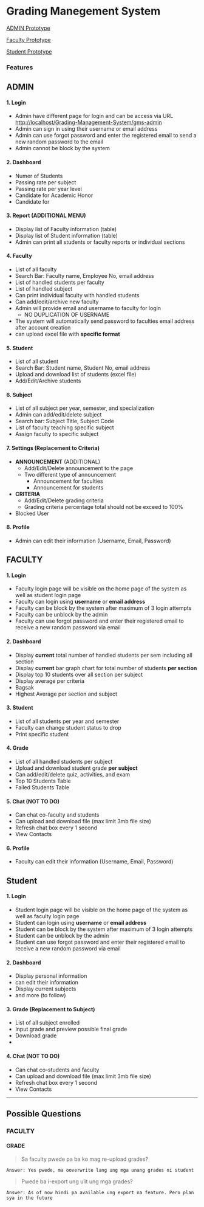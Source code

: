 # Grading Manegement System

[ADMIN Prototype](https://www.canva.com/design/DAFCEEyCcrQ/672SjYj7Klssa7LMEWNzZA/edit#)

[Faculty Prototype](https://www.canva.com/design/DAFB99XhFqo/U8Zw-RffFNYc748Dzy1o8g/edit?utm_content=DAFB99XhFqo&utm_campaign=designshare&utm_medium=link2&utm_source=sharebutton#)

[Student Prototype](https://www.canva.com/design/DAFCDf8idHE/xofDxLTk7EwPfY73NEkBZw/edit?utm_content=DAFCDf8idHE&utm_campaign=designshare&utm_medium=link2&utm_source=sharebutton)

### Features

## ADMIN

#### 1. Login

- Admin have different page for login and can be access via URL <http://localhost/Grading-Management-System/gms-admin>
- Admin can sign in using their username or email address
- Admin can use forgot password and enter the registered email to send a new random password to the email
- Admin cannot be block by the system

#### 2. Dashboard

- Numer of Students
- Passing rate per subject
- Passing rate per year level
- Candidate for Academic Honor
- Candidate for 

#### 3. Report (ADDITIONAL MENU)

- Display list of Faculty information (table)
- Display list of Student information (table)
- Admin can print all students or faculty reports or individual sections

#### 4. Faculty

- List of all faculty
- Search Bar: Faculty name, Employee No, email address
- List of handled students per faculty
- List of handled subject
- Can print individual faculty with handled students
- Can add/edit/archive new faculty
- Admin will provide email and username to faculty for login
  - NO DUPLICATION OF USERNAME
- The system will automatically send password to faculties email address after account creation
- can upload excel file with __specific format__

#### 5. Student

- List of all student
- Search Bar: Student name, Student No, email address
- Upload and download list of students (excel file)
- Add/Edit/Archive students

#### 6. Subject

- List of all subject per year, semester, and specialization
- Admin can add/edit/delete subject
- Search bar: Subject Title, Subject Code
- List of faculty teaching specific subject
- Assign faculty to specific subject

#### 7. Settings (Replacement to Criteria)

- __ANNOUNCEMENT__ (ADDITIONAL)
  - Add/Edit/Delete announcement to the page
  - Two different type of announcement
    - Announcement for faculties
    - Announcement for students
- __CRITERIA__
  - Add/Edit/Delete grading criteria
  - Grading criteria percentage total should not be exceed to 100%
- Blocked User

#### 8. Profile

- Admin can edit their information (Username, Email, Password)

## FACULTY

#### 1. Login

- Faculty login page will be visible on the home page of the system as well as student login page
- Faculty can login using __username__ or __email address__
- Faculty can be block by the system after maximum of 3 login attempts
- Faculty can be unblock by the admin
- Faculty can use forgot password and enter their registered email to receive a new random password via email

#### 2. Dashboard

- Display __current__ total number of handled students per sem including all section
- Display __current__ bar graph chart for total number of students __per section__
- Display top 10 students over all section per subject
- Display average per criteria
- Bagsak
- Highest Average per section and subject
    
#### 3. Student

- List of all students per year and semester
- Faculty can change student status to drop
- Print specific student

#### 4. Grade

- List of all handled students per subject
- Upload and download student grade __per subject__
- Can add/edit/delete quiz, activities, and exam
- Top 10 Students Table
- Failed Students Table 

#### 5. Chat (NOT TO DO)

- Can chat co-faculty and students
- Can upload and download file (max limit 3mb file size)
- Refresh chat box every 1 second
- View Contacts

#### 6. Profile

- Faculty can edit their information (Username, Email, Password)

## Student

#### 1. Login

- Student login page will be visible on the home page of the system as well as faculty login page
- Student can login using __username__ or __email address__
- Student can be block by the system after maximum of 3 login attempts
- Student can be unblock by the admin
- Student can use forgot password and enter their registered email to receive a new random password via email

#### 2. Dashboard

- Display personal information
- can edit their information
- Display current subjects
- and more (to follow)

#### 3. Grade (Replacement to Subject)

- List of all subject enrolled
- Input grade and preview possible final grade
- Download grade
-

#### 4. Chat (NOT TO DO)

- Can chat co-students and faculty
- Can upload and download file (max limit 3mb file size)
- Refresh chat box every 1 second
- View Contacts

---

## Possible Questions

### FACULTY

#### GRADE

> Sa faculty pwede pa ba ko mag re-upload grades?

    Answer: Yes pwede, ma ooverwrite lang ung mga unang grades ni student

> Pwede ba i-export ung ulit ung mga grades?

    Answer: As of now hindi pa available ung export na feature. Pero plan sya in the future
